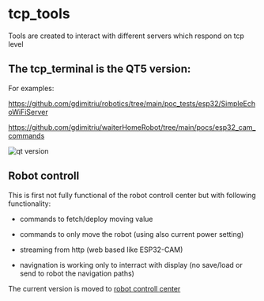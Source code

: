 # tcp_tools

Tools are created to interact with different servers which respond on tcp level

## The tcp_terminal is the QT5 version:


For examples:

https://github.com/gdimitriu/robotics/tree/main/poc_tests/esp32/SimpleEchoWiFiServer

https://github.com/gdimitriu/waiterHomeRobot/tree/main/pocs/esp32_cam_commands


![qt version](docs/qt.jpg)


## Robot controll

This is first not fully functional of the robot controll center but with following functionality:

- commands to fetch/deploy moving value

- commands to only move the robot (using also current power setting)

- streaming from http (web based like ESP32-CAM)

- navignation is working only to interract with display (no save/load or send to robot the navigation paths)

The current version is moved to [robot controll center](https://github.com/gdimitriu/swarm_robots/blob/main/robot_control_center)
